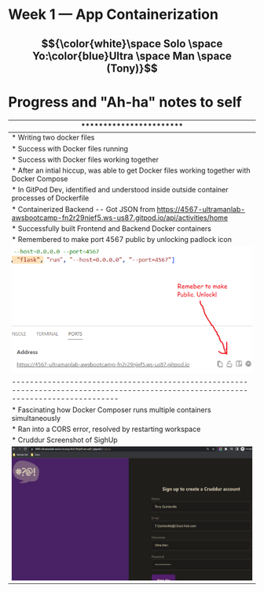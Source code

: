 # Week 1 — App Containerization

## $${\color{white}\space Solo \space Yo:\color{blue}Ultra \space Man \space (Tony)}$$ 


# Progress and "Ah-ha" notes to self
| *********************** |
| --- | 
| * Writing two docker files |
| * Success with Docker files running |
| * Success with Docker files working together |
| * After an intial hiccup, was able to get Docker files working together with Docker Compose |
| * In GitPod Dev, identified and understood inside outside container processes of Dockerfile |
| * Containerized Backend -- Got JSON from https://4567-ultramanlab-awsbootcamp-fn2r29njef5.ws-us87.gitpod.io/api/activities/home |
| * Successfully built Frontend and Backend Docker containers |
| * Remembered to make port 4567 public by unlocking padlock icon |
| ![Port Screenshot](../_docs/assets/week1/UnlockPort.png) |
| ---------------------------------------------------------------------------------------------------------------------------------- | 
| * Fascinating how Docker Composer runs multiple containers simultaneously |
| * Ran into a CORS error, resolved by restarting workspace |
| * Cruddur Screenshot of SighUp |
| ![Crudder SignUp Screenshot](../_docs/assets/week1/CruddarSignUp.png) |

